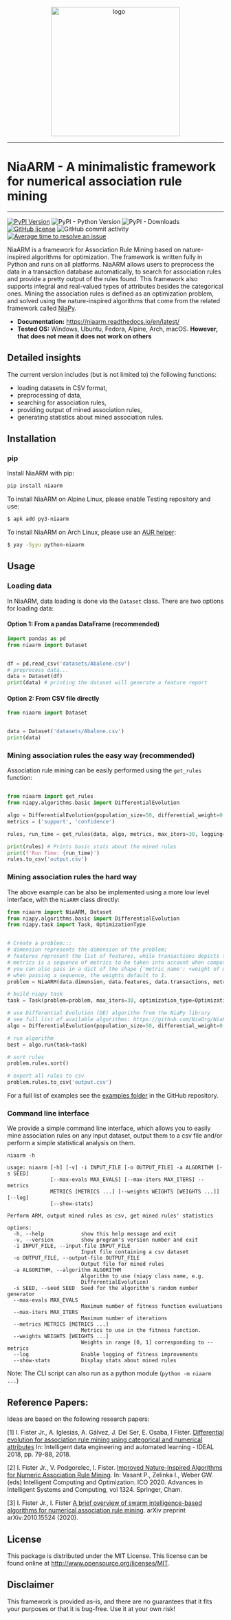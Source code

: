 <p align="center">
  <img alt="logo" width="300" src="https://raw.githubusercontent.com/firefly-cpp/NiaARM/main/.github/logo/logo.png">
</p>

---

# NiaARM - A minimalistic framework for numerical association rule mining

---
[![PyPI Version](https://img.shields.io/pypi/v/niaarm.svg)](https://pypi.python.org/pypi/niaarm)
![PyPI - Python Version](https://img.shields.io/pypi/pyversions/niaarm.svg)
![PyPI - Downloads](https://img.shields.io/pypi/dm/niaarm.svg)
[![GitHub license](https://img.shields.io/github/license/firefly-cpp/niaarm.svg)](https://github.com/firefly-cpp/NiaARM/blob/main/LICENSE)
![GitHub commit activity](https://img.shields.io/github/commit-activity/w/firefly-cpp/niaarm.svg)
[![Average time to resolve an issue](http://isitmaintained.com/badge/resolution/firefly-cpp/niaarm.svg)](http://isitmaintained.com/project/firefly-cpp/niaarm "Average time to resolve an issue")


NiaARM is a framework for Association Rule Mining based on nature-inspired algorithms for optimization. The framework is written fully in Python and runs on all platforms. NiaARM allows users to preprocess the data in a transaction database automatically, to search for association rules and provide a pretty output of the rules found. This framework also supports integral and real-valued types of attributes besides the categorical ones. Mining the association rules is defined as an optimization problem, and solved using the nature-inspired algorithms that come from the related framework called [NiaPy](https://github.com/NiaOrg/NiaPy).

* **Documentation:** https://niaarm.readthedocs.io/en/latest/
* **Tested OS:** Windows, Ubuntu, Fedora, Alpine, Arch, macOS. **However, that does not mean it does not work on others**

## Detailed insights
The current version includes (but is not limited to) the following functions:

- loading datasets in CSV format,
- preprocessing of data,
- searching for association rules,
- providing output of mined association rules,
- generating statistics about mined association rules.

## Installation

### pip

Install NiaARM with pip:

```sh
pip install niaarm
```

To install NiaARM on Alpine Linux, please enable Testing repository and use:

```sh
$ apk add py3-niaarm
```

To install NiaARM on Arch Linux, please use an [AUR helper](https://wiki.archlinux.org/title/AUR_helpers):

```sh
$ yay -Syyu python-niaarm
```

## Usage

### Loading data

In NiaARM, data loading is done via the `Dataset` class. There are two options for loading data:

#### Option 1: From a pandas DataFrame (recommended)

```python
import pandas as pd
from niaarm import Dataset


df = pd.read_csv('datasets/Abalone.csv')
# preprocess data...
data = Dataset(df)
print(data) # printing the dataset will generate a feature report
```

#### Option 2: From CSV file directly

```python
from niaarm import Dataset


data = Dataset('datasets/Abalone.csv')
print(data)
```

### Mining association rules the easy way (recommended)

Association rule mining can be easily performed using the `get_rules` function:

```python

from niaarm import get_rules
from niapy.algorithms.basic import DifferentialEvolution

algo = DifferentialEvolution(population_size=50, differential_weight=0.5, crossover_probability=0.9)
metrics = ('support', 'confidence')

rules, run_time = get_rules(data, algo, metrics, max_iters=30, logging=True)

print(rules) # Prints basic stats about the mined rules
print(f'Run Time: {run_time}')
rules.to_csv('output.csv')
```

### Mining association rules the hard way

The above example can be also be implemented using a more low level interface,
with the `NiaARM` class directly:

```python
from niaarm import NiaARM, Dataset
from niapy.algorithms.basic import DifferentialEvolution
from niapy.task import Task, OptimizationType


# Create a problem:::
# dimension represents the dimension of the problem;
# features represent the list of features, while transactions depicts the list of transactions
# metrics is a sequence of metrics to be taken into account when computing the fitness;
# you can also pass in a dict of the shape {'metric_name': <weight of metric in range [0, 1]>};
# when passing a sequence, the weights default to 1.
problem = NiaARM(data.dimension, data.features, data.transactions, metrics=('support', 'confidence'), logging=True)

# build niapy task
task = Task(problem=problem, max_iters=30, optimization_type=OptimizationType.MAXIMIZATION)

# use Differential Evolution (DE) algorithm from the NiaPy library
# see full list of available algorithms: https://github.com/NiaOrg/NiaPy/blob/master/Algorithms.md
algo = DifferentialEvolution(population_size=50, differential_weight=0.5, crossover_probability=0.9)

# run algorithm
best = algo.run(task=task)

# sort rules
problem.rules.sort()

# export all rules to csv
problem.rules.to_csv('output.csv')
```

For a full list of examples see the [examples folder](https://github.com/firefly-cpp/NiaARM/tree/main/examples)
in the GitHub repository.

### Command line interface

We provide a simple command line interface, which allows you to easily
mine association rules on any input dataset, output them to a csv file and/or perform
a simple statistical analysis on them.

```shell
niaarm -h
```

```
usage: niaarm [-h] [-v] -i INPUT_FILE [-o OUTPUT_FILE] -a ALGORITHM [-s SEED]
              [--max-evals MAX_EVALS] [--max-iters MAX_ITERS] --metrics
              METRICS [METRICS ...] [--weights WEIGHTS [WEIGHTS ...]] [--log]
              [--show-stats]

Perform ARM, output mined rules as csv, get mined rules' statistics

options:
  -h, --help            show this help message and exit
  -v, --version         show program's version number and exit
  -i INPUT_FILE, --input-file INPUT_FILE
                        Input file containing a csv dataset
  -o OUTPUT_FILE, --output-file OUTPUT_FILE
                        Output file for mined rules
  -a ALGORITHM, --algorithm ALGORITHM
                        Algorithm to use (niapy class name, e.g.
                        DifferentialEvolution)
  -s SEED, --seed SEED  Seed for the algorithm's random number generator
  --max-evals MAX_EVALS
                        Maximum number of fitness function evaluations
  --max-iters MAX_ITERS
                        Maximum number of iterations
  --metrics METRICS [METRICS ...]
                        Metrics to use in the fitness function.
  --weights WEIGHTS [WEIGHTS ...]
                        Weights in range [0, 1] corresponding to --metrics
  --log                 Enable logging of fitness improvements
  --show-stats          Display stats about mined rules
```
Note: The CLI script can also run as a python module (`python -m niaarm ...`)

## Reference Papers:

Ideas are based on the following research papers:

[1] I. Fister Jr., A. Iglesias, A. Gálvez, J. Del Ser, E. Osaba, I Fister. [Differential evolution for association rule mining using categorical and numerical attributes](http://www.iztok-jr-fister.eu/static/publications/231.pdf) In: Intelligent data engineering and automated learning - IDEAL 2018, pp. 79-88, 2018.

[2] I. Fister Jr., V. Podgorelec, I. Fister. [Improved Nature-Inspired Algorithms for Numeric Association Rule Mining](https://link.springer.com/chapter/10.1007/978-3-030-68154-8_19). In: Vasant P., Zelinka I., Weber GW. (eds) Intelligent Computing and Optimization. ICO 2020. Advances in Intelligent Systems and Computing, vol 1324. Springer, Cham.

[3] I. Fister Jr., I. Fister [A brief overview of swarm intelligence-based algorithms for numerical association rule mining](https://arxiv.org/abs/2010.15524). arXiv preprint arXiv:2010.15524 (2020).

## License

This package is distributed under the MIT License. This license can be found online at <http://www.opensource.org/licenses/MIT>.

## Disclaimer

This framework is provided as-is, and there are no guarantees that it fits your purposes or that it is bug-free. Use it at your own risk!
